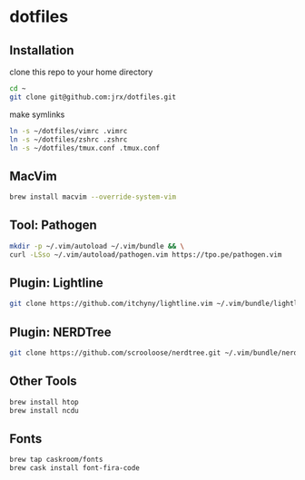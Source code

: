 # dotfiles

## Installation

clone this repo to your home directory

```bash
cd ~
git clone git@github.com:jrx/dotfiles.git
```

make symlinks

```bash
ln -s ~/dotfiles/vimrc .vimrc
ln -s ~/dotfiles/zshrc .zshrc
ln -s ~/dotfiles/tmux.conf .tmux.conf
```


## MacVim

```bash
brew install macvim --override-system-vim
```

## Tool: Pathogen

```bash
mkdir -p ~/.vim/autoload ~/.vim/bundle && \
curl -LSso ~/.vim/autoload/pathogen.vim https://tpo.pe/pathogen.vim
```

## Plugin: Lightline

```bash
git clone https://github.com/itchyny/lightline.vim ~/.vim/bundle/lightline.vim
```

## Plugin: NERDTree

```bash
git clone https://github.com/scrooloose/nerdtree.git ~/.vim/bundle/nerdtree
```

## Other Tools

```bash
brew install htop
brew install ncdu
```

## Fonts

```bash
brew tap caskroom/fonts
brew cask install font-fira-code
```
